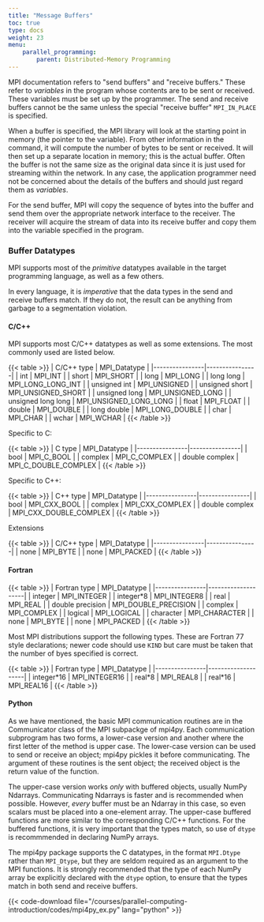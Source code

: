```yaml
---
title: "Message Buffers"
toc: true
type: docs
weight: 23
menu:
    parallel_programming:
        parent: Distributed-Memory Programming
---
```


MPI documentation refers to "send buffers" and "receive buffers." These refer to  _variables_ in the program whose contents are to be sent or received.  These variables must be set up by the programmer.  The send and receive buffers cannot be the same unless the special "receive buffer" `MPI_IN_PLACE` is specified.

When a buffer is specified, the MPI library will look at the starting point in memory (the pointer to the variable).  From other information in the command, it will compute the number of bytes to be sent or received.  It will then set up a separate location in memory; this is the actual buffer. Often the buffer is not the same size as the original data since it is just used for streaming within the network.  In any case, the application programmer need not be concerned about the details of the buffers and should just regard them as _variables_.  

For the send buffer, MPI will copy the sequence of bytes into the buffer and send them over the appropriate network interface to the receiver.  The receiver will acquire the stream of data into its receive buffer and copy them into the variable specified in the program. 

### Buffer Datatypes

MPI supports most of the _primitive_ datatypes available in the target programming language, as well as a few others.

In every language, it is _imperative_ that the data types in the send and receive buffers match.  If they do not, the result can be anything from garbage to a segmentation violation.

#### C/C++

MPI supports most C/C++ datatypes as well as some extensions. The most commonly used are listed below.

{{< table >}}
|   C/C++ type   |  MPI_Datatype  |
|----------------|----------------|
|   int          |    MPI_INT     |
|   short        |    MPI_SHORT   |
|   long         |    MPI_LONG    |
|   long long    |    MPI_LONG_LONG_INT  |
|   unsigned int |    MPI_UNSIGNED    |
|   unsigned short |  MPI_UNSIGNED_SHORT  |
|   unsigned long |  MPI_UNSIGNED_LONG |
|   unsigned long long |  MPI_UNSIGNED_LONG_LONG |
|   float        |  MPI_FLOAT      |
|   double       |  MPI_DOUBLE     |
|   long double  |  MPI_LONG_DOUBLE     |
|   char         |  MPI_CHAR        |
|   wchar         |  MPI_WCHAR        |
{{< /table >}}

Specific to C:

{{< table >}}
|   C type       |  MPI_Datatype      |
|----------------|----------------|
|   bool         |  MPI_C_BOOL        |
|   complex         |  MPI_C_COMPLEX        |
|   double complex  |  MPI_C_DOUBLE_COMPLEX        |
{{< /table >}}

Specific to C++:

{{< table >}}
|   C++ type       |  MPI_Datatype      |
|----------------|----------------|
|   bool         |  MPI_CXX_BOOL        |
|   complex         |  MPI_CXX_COMPLEX        |
|   double complex  |  MPI_CXX_DOUBLE_COMPLEX        |
{{< /table >}}

Extensions

{{< table >}}
|   C/C++ type   |  MPI_Datatype  |
|----------------|----------------|
|   none         | MPI_BYTE         |
|   none         | MPI_PACKED       |
{{< /table >}}

#### Fortran

{{< table >}}
|   Fortran type |  MPI_Datatype      |
|----------------|--------------------|
|   integer      |    MPI_INTEGER     |
|   integer\*8   |    MPI_INTEGER8    |
|   real         |    MPI_REAL        |
|   double precision    |    MPI_DOUBLE_PRECISION |
|   complex      |  MPI_COMPLEX       |
|   logical      |  MPI_LOGICAL       |
|   character    |  MPI_CHARACTER     |
|   none         |  MPI_BYTE          |
|   none         |  MPI_PACKED        |
{{< /table >}}

Most MPI distributions support the following types.  These are Fortran 77 style declarations; newer code should use `KIND` but care must be taken that the number of byes specified is correct.

{{< table >}}
|   Fortran type |  MPI_Datatype      |
|----------------|--------------------|
|   integer\*16      |    MPI_INTEGER16     |
|   real\*8      |    MPI_REAL8     |
|   real\*16      |    MPI_REAL16     |
{{< /table >}}

#### Python

As we have mentioned, the basic MPI communication routines are in the Communicator class of the MPI subpackge of mpi4py.  Each communication subprogram has two forms, a lower-case version and another where the first letter of the method is upper case.  The lower-case version can be used to send or receive an object; mpi4py pickles it before communicating.  The argument of these routines is the sent object; the received object is the return value of the function.

The upper-case version works _only_ with buffered objects, usually NumPy Ndarrays.  Communicating Ndarrays is faster and is recommended when possible. However, _every_ buffer must be an Ndarray in this case, so even scalars must be placed into a one-element array. The upper-case buffered functions are more similar to the corresponding C/C++ functions.  For the buffered functions, it is very important that the types match, so use of `dtype` is recommmended in declaring NumPy arrays.

The mpi4py package supports the C datatypes, in the format `MPI.Dtype` rather than `MPI_Dtype`, but they are seldom required as an argument to the MPI functions.  It is strongly recommended that the type of each NumPy array be explicitly declared with the `dtype` option, to ensure that the types match in both send and receive buffers.  

{{< code-download file="/courses/parallel-computing-introduction/codes/mpi4py_ex.py" lang="python" >}}

